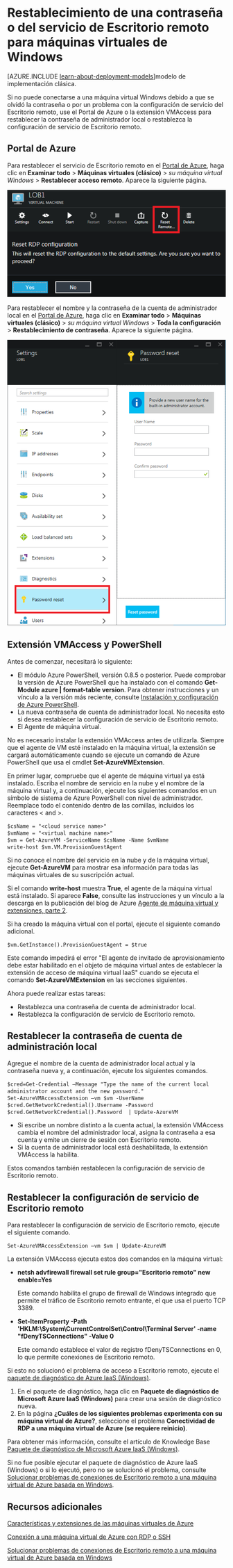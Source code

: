 <properties
	pageTitle="Restablecimiento de la contraseña o el escritorio remoto en una máquina virtual Windows | Microsoft Azure"
	description="Restablezca la contraseña de administrador o los servicios de escritorio remoto en una máquina virtual Windows creada con el modelo de implementación del Administrador de recursos."
	services="virtual-machines"
	documentationCenter=""
	authors="dsk-2015"
	manager="timlt"
	editor=""
	tags="azure-resource-manager"/>

<tags
	ms.service="virtual-machines"
	ms.workload="infrastructure-services"
	ms.tgt_pltfrm="vm-windows"
	ms.devlang="na"
	ms.topic="article"
	ms.date="10/14/2015"
	ms.author="dkshir"/>

# Restablecimiento de una contraseña o del servicio de Escritorio remoto para máquinas virtuales de Windows

[AZURE.INCLUDE [learn-about-deployment-models](../../includes/learn-about-deployment-models-rm-include.md)]modelo de implementación clásica.


Si no puede conectarse a una máquina virtual Windows debido a que se olvidó la contraseña o por un problema con la configuración de servicio del Escritorio remoto, use el Portal de Azure o la extensión VMAccess para restablecer la contraseña de administrador local o restablezca la configuración de servicio de Escritorio remoto.

## Portal de Azure

Para restablecer el servicio de Escritorio remoto en el [Portal de Azure](https://portal.azure.com), haga clic en **Examinar todo** > **Máquinas virtuales (clásico)** > *su máquina virtual Windows* > **Restablecer acceso remoto**. Aparece la siguiente página.


![](./media/virtual-machines-windows-reset-password/Portal-RDP-Reset-Windows.png)

Para restablecer el nombre y la contraseña de la cuenta de administrador local en el [Portal de Azure](https://portal.azure.com), haga clic en **Examinar todo** > **Máquinas virtuales (clásico)** > *su máquina virtual Windows* > **Toda la configuración** > **Restablecimiento de contraseña**. Aparece la siguiente página.

![](./media/virtual-machines-windows-reset-password/Portal-PW-Reset-Windows.png)


## Extensión VMAccess y PowerShell

Antes de comenzar, necesitará lo siguiente:

- El módulo Azure PowerShell, versión 0.8.5 o posterior. Puede comprobar la versión de Azure PowerShell que ha instalado con el comando **Get-Module azure | format-table version**. Para obtener instrucciones y un vínculo a la versión más reciente, consulte [Instalación y configuración de Azure PowerShell](http://go.microsoft.com/fwlink/p/?linkid=320552&clcid=0x409).
- La nueva contraseña de cuenta de administrador local. No necesita esto si desea restablecer la configuración de servicio de Escritorio remoto.
- El Agente de máquina virtual.

No es necesario instalar la extensión VMAccess antes de utilizarla. Siempre que el agente de VM esté instalado en la máquina virtual, la extensión se cargará automáticamente cuando se ejecute un comando de Azure PowerShell que usa el cmdlet **Set-AzureVMExtension**.

En primer lugar, compruebe que el agente de máquina virtual ya está instalado. Escriba el nombre de servicio en la nube y el nombre de la máquina virtual y, a continuación, ejecute los siguientes comandos en un símbolo de sistema de Azure PowerShell con nivel de administrador. Reemplace todo el contenido dentro de las comillas, incluidos los caracteres < and >.

	$csName = "<cloud service name>"
	$vmName = "<virtual machine name>"
	$vm = Get-AzureVM -ServiceName $csName -Name $vmName
	write-host $vm.VM.ProvisionGuestAgent

Si no conoce el nombre del servicio en la nube y de la máquina virtual, ejecute **Get-AzureVM** para mostrar esa información para todas las máquinas virtuales de su suscripción actual.

Si el comando **write-host** muestra **True**, el agente de la máquina virtual está instalado. Si aparece **False**, consulte las instrucciones y un vínculo a la descarga en la publicación del blog de Azure [Agente de máquina virtual y extensiones, parte 2](http://go.microsoft.com/fwlink/p/?linkid=403947&clcid=0x409).

Si ha creado la máquina virtual con el portal, ejecute el siguiente comando adicional.

	$vm.GetInstance().ProvisionGuestAgent = $true

Este comando impedirá el error "El agente de invitado de aprovisionamiento debe estar habilitado en el objeto de máquina virtual antes de establecer la extensión de acceso de máquina virtual IaaS" cuando se ejecuta el comando **Set-AzureVMExtension** en las secciones siguientes.

Ahora puede realizar estas tareas:

- Restablezca una contraseña de cuenta de administrador local.
- Restablezca la configuración de servicio de Escritorio remoto.

## Restablecer la contraseña de cuenta de administración local

Agregue el nombre de la cuenta de administrador local actual y la contraseña nueva y, a continuación, ejecute los siguientes comandos.

	$cred=Get-Credential –Message "Type the name of the current local administrator account and the new password."
	Set-AzureVMAccessExtension –vm $vm -UserName $cred.GetNetworkCredential().Username -Password $cred.GetNetworkCredential().Password  | Update-AzureVM

- Si escribe un nombre distinto a la cuenta actual, la extensión VMAccess cambia el nombre del administrador local, asigna la contraseña a esa cuenta y emite un cierre de sesión con Escritorio remoto.
- Si la cuenta de administrador local está deshabilitada, la extensión VMAccess la habilita.

Estos comandos también restablecen la configuración de servicio de Escritorio remoto.

## Restablecer la configuración de servicio de Escritorio remoto

Para restablecer la configuración de servicio de Escritorio remoto, ejecute el siguiente comando.

	Set-AzureVMAccessExtension –vm $vm | Update-AzureVM

La extensión VMAccess ejecuta estos dos comandos en la máquina virtual:

- **netsh advfirewall firewall set rule group="Escritorio remoto" new enable=Yes**

	Este comando habilita el grupo de firewall de Windows integrado que permite el tráfico de Escritorio remoto entrante, el que usa el puerto TCP 3389.

- **Set-ItemProperty -Path 'HKLM:\\System\\CurrentControlSet\\Control\\Terminal Server' -name "fDenyTSConnections" -Value 0**

	Este comando establece el valor de registro fDenyTSConnections en 0, lo que permite conexiones de Escritorio remoto.

Si esto no solucionó el problema de acceso a Escritorio remoto, ejecute el [paquete de diagnóstico de Azure IaaS (Windows)](https://home.diagnostics.support.microsoft.com/SelfHelp?knowledgebaseArticleFilter=2976864).

1.	En el paquete de diagnóstico, haga clic en **Paquete de diagnóstico de Microsoft Azure IaaS (Windows)** para crear una sesión de diagnóstico nueva.
2.	En la página **¿Cuáles de los siguientes problemas experimenta con su máquina virtual de Azure?**, seleccione el problema **Conectividad de RDP a una máquina virtual de Azure (se requiere reinicio)**.

Para obtener más información, consulte el artículo de Knowledge Base [Paquete de diagnóstico de Microsoft Azure IaaS (Windows)](http://support.microsoft.com/kb/2976864).

Si no fue posible ejecutar el paquete de diagnóstico de Azure IaaS (Windows) o si lo ejecutó, pero no se solucionó el problema, consulte [Solucionar problemas de conexiones de Escritorio remoto a una máquina virtual de Azure basada en Windows](virtual-machines-troubleshoot-remote-desktop-connections.md).


## Recursos adicionales

[Características y extensiones de las máquinas virtuales de Azure](virtual-machines-extensions-features.md)

[Conexión a una máquina virtual de Azure con RDP o SSH](http://msdn.microsoft.com/library/azure/dn535788.aspx)

[Solucionar problemas de conexiones de Escritorio remoto a una máquina virtual de Azure basada en Windows](virtual-machines-troubleshoot-remote-desktop-connections.md)

<!---HONumber=AcomDC_1217_2015-->